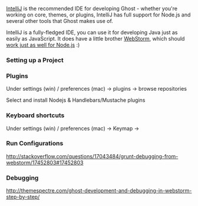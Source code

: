 [IntelliJ](http://www.jetbrains.com/idea/) is the recommended IDE for developing Ghost - whether you're working on core, themes, or plugins, IntelliJ has full support for Node.js and several other tools that Ghost makes use of.

IntelliJ is a fully-fledged IDE, you can use it for developing Java just as easily as JavaScript. It does have a little brother [WebStorm](http://www.jetbrains.com/webstorm/), which should [work just as well for Node.js](http://blog.jetbrains.com/webide/2011/11/webstorm-your-node-app/) :)


### Setting up a Project



### Plugins

Under settings (win) / preferences (mac) -> plugins -> browse repositories

Select and install Nodejs & Handlebars/Mustache plugins

### Keyboard shortcuts

Under settings (win) / preferences (mac) -> Keymap -> 

### Run Configurations

http://stackoverflow.com/questions/17043484/grunt-debugging-from-webstorm/17452803#17452803

### Debugging

http://themespectre.com/ghost-development-and-debugging-in-webstorm-step-by-step/